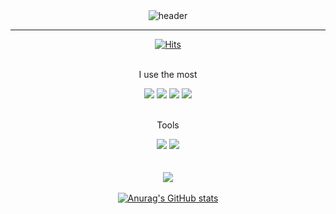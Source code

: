
<!--
**taipaise/taipaise** is a ✨ _special_ ✨ repository because its `README.md` (this file) appears on your GitHub profile.

Here are some ideas to get you started:

- 🔭 I’m currently working on ...
- 🌱 I’m currently learning ...
- 👯 I’m looking to collaborate on ...
- 🤔 I’m looking for help with ...
- 💬 Ask me about ...
- 📫 How to reach me: ...
- 😄 Pronouns: ...
- ⚡ Fun fact: ...
-->

<div align="center">
  <img src="https://capsule-render.vercel.app/api?type=cylinder&color=ffd966&height=150&section=header&text=Taipaise&fontColor=ffffff&fontSize=70&animation=fadeIn&fontAlignY=55&desc=%20&descAlignY=62&descAlign=62" alt="header">
</div>

---
<div align="center">
  <a href="https://hits.seeyoufarm.com/api/count/incr/badge.svg?url=https%3A%2F%2Fgithub.com%2Ftaipaise&count_bg=%23A0A0A0&title_bg=%23555555&icon=&icon_color=%238E8E8E&title=hits&edge_flat=false">
    <img src="https://hits.seeyoufarm.com/api/count/incr/badge.svg?url=https%3A%2F%2Fgithub.com%2Ftaipaise&count_bg=%23A0A0A0&title_bg=%23555555&icon=&icon_color=%238E8E8E&title=hits&edge_flat=false" alt="Hits">
  </a>
</div>

<br>

<div align="center">
 
  <p>I use the most</p>
  <img src="https://img.shields.io/badge/swift-F05138?style=for-the-badge&logo=Swift&logoColor=white">
  <img src="https://img.shields.io/badge/C++-00599C?style=for-the-badge&logo=cplusplus&logoColor=white">
  <img src="https://img.shields.io/badge/C-A8B9CC?style=for-the-badge&logo=c&logoColor=white">
  <img src="https://img.shields.io/badge/Python-3776AB?style=for-the-badge&logo=python&logoColor=white">
  <br>
  <br>
  
  <p>Tools</p>
  <img src="https://img.shields.io/badge/Xcode-147EFB?style=for-the-badge&logo=xcode&logoColor=white">
  <img src="https://img.shields.io/badge/VSCode-007ACC?style=for-the-badge&logo=visualstudiocode&logoColor=white">
</div>


<br>
<br>
<div align="center">
  <a href="https://solved.ac/taipaise/">
    <img src="http://mazandi.herokuapp.com/api?handle=taipaise&theme=warm"/>
  </a>
</div>
<br>

<div align="center">
  <a href="https://github.com/anuraghazra/github-readme-stats">
    <img src="https://github-readme-stats.vercel.app/api?username=taipaise" alt="Anurag's GitHub stats">
  </a>
</div>

